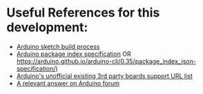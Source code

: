 # Useful References for this development:

- [Arduino sketch build process](https://arduino.github.io/arduino-cli/0.35/sketch-build-process/)
- [Arduino package index specification](https://arduino.github.io/arduino-cli/latest/platform-specification/) OR https://arduino.github.io/arduino-cli/0.35/package_index_json-specification/)
- [Arduino's unofficial existing 3rd party boards support URL list](https://github.com/arduino/Arduino/wiki/Unofficial-list-of-3rd-party-boards-support-urls)
- [A relevant answer on Arduino forum](https://forum.arduino.cc/t/a-deeper-look-into-arduino-ide-how-to-customize-arduino-ide-for-any-mcu/665937)

